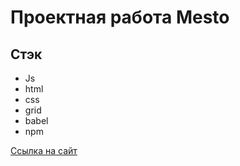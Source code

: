 # Проектная работа Mesto

## Стэк
* Js
* html
* css
* grid
* babel
* npm

[Ссылка на сайт](https://karinayanchyonok.github.io/new-sprints/)